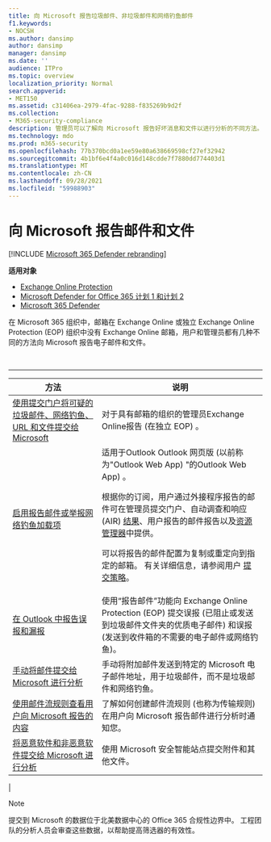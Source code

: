 ```yaml
---
title: 向 Microsoft 报告垃圾邮件、非垃圾邮件和网络钓鱼邮件
f1.keywords:
- NOCSH
ms.author: dansimp
author: dansimp
manager: dansimp
ms.date: ''
audience: ITPro
ms.topic: overview
localization_priority: Normal
search.appverid:
- MET150
ms.assetid: c31406ea-2979-4fac-9288-f835269b9d2f
ms.collection:
- M365-security-compliance
description: 管理员可以了解向 Microsoft 报告好坏消息和文件以进行分析的不同方法。
ms.technology: mdo
ms.prod: m365-security
ms.openlocfilehash: 77b370bcd0a1ee59e80a638669598cf27ef32942
ms.sourcegitcommit: 4b1bf6e4f4a0c016d148cdde7f7880dd774403d1
ms.translationtype: MT
ms.contentlocale: zh-CN
ms.lasthandoff: 09/28/2021
ms.locfileid: "59988903"
---
```

# <a name="report-messages-and-files-to-microsoft"></a>向 Microsoft 报告邮件和文件

[!INCLUDE [Microsoft 365 Defender rebranding](../includes/microsoft-defender-for-office.md)]

**适用对象**
- [Exchange Online Protection](exchange-online-protection-overview.md)
- [Microsoft Defender for Office 365 计划 1 和计划 2](defender-for-office-365.md)
- [Microsoft 365 Defender](../defender/microsoft-365-defender.md)

在 Microsoft 365 组织中，邮箱在 Exchange Online 或独立 Exchange Online Protection (EOP) 组织中没有 Exchange Online 邮箱，用户和管理员都有几种不同的方法向 Microsoft 报告电子邮件和文件。

<br>

****

|方法|说明|
|---|---|
|[使用提交门户将可疑的垃圾邮件、网络钓鱼、URL 和文件提交给 Microsoft](admin-submission.md)|对于具有邮箱的组织的管理员Exchange Online报告 (在独立 EOP) 。|
|[启用报告邮件或举报网络钓鱼加载项](enable-the-report-message-add-in.md)|适用于Outlook Outlook 网页版 (以前称为"Outlook Web App) "的Outlook Web App) 。 <p> 根据你的订阅，用户通过外接程序报告的邮件可在管理员提交门户、自动调查和响应[](admin-submission.md) (AIR) [结果](air-view-investigation-results.md)、用户报告的邮件报告以及[资源管理器](threat-explorer-views.md#email--submissions)中提供。 [](view-email-security-reports.md#user-reported-messages-report) <p> 可以将报告的邮件配置为复制或重定向到指定的邮箱。 有关详细信息，请参阅用户 [提交策略](user-submission.md)。
|[在 Outlook 中报告误报和漏报](report-false-positives-and-false-negatives.md)|使用“报告邮件”功能向 Exchange Online Protection (EOP) 提交误报 (已阻止或发送到垃圾邮件文件夹的优质电子邮件) 和误报 (发送到收件箱的不需要的电子邮件或网络钓鱼)。|
|[手动将邮件提交给 Microsoft 进行分析](submit-spam-non-spam-and-phishing-scam-messages-to-microsoft-for-analysis.md)|手动将附加邮件发送到特定的 Microsoft 电子邮件地址，用于垃圾邮件，而不是垃圾邮件和网络钓鱼。|
|[使用邮件流规则查看用户向 Microsoft 报告的内容](/exchange/security-and-compliance/mail-flow-rules/use-rules-to-see-what-users-are-reporting-to-microsoft)|了解如何创建邮件流规则 (也称为传输规则) 在用户向 Microsoft 报告邮件进行分析时通知您。|
|[将恶意软件和非恶意软件提交给 Microsoft 进行分析](submitting-malware-and-non-malware-to-microsoft-for-analysis.md)|使用 Microsoft 安全智能站点提交附件和其他文件。|
|

> [!NOTE]
> 提交到 Microsoft 的数据位于北美数据中心的 Office 365 合规性边界中。 工程团队的分析人员会审查这些数据，以帮助提高筛选器的有效性。
